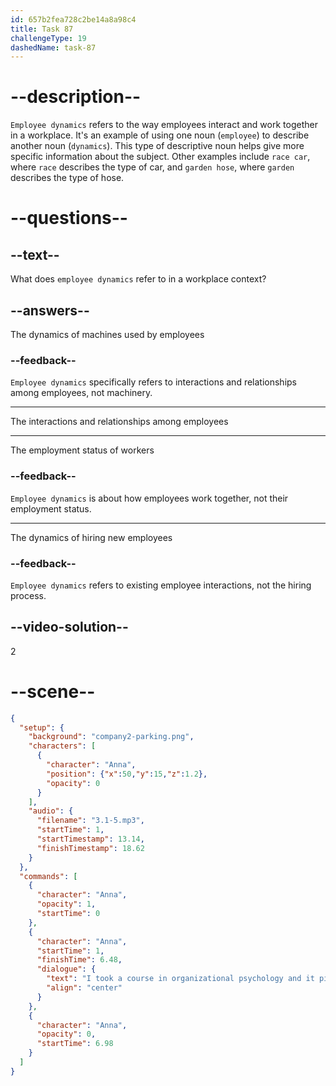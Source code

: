 ```yaml
---
id: 657b2fea728c2be14a8a98c4
title: Task 87
challengeType: 19
dashedName: task-87
---
```


<!-- (Audio) Anna: I took a course in organizational psychology, and it piqued my interest in the workplace and employee dynamics. -->

# --description--

`Employee dynamics` refers to the way employees interact and work together in a workplace. It's an example of using one noun (`employee`) to describe another noun (`dynamics`). This type of descriptive noun helps give more specific information about the subject. Other examples include `race car`, where `race` describes the type of car, and `garden hose`, where `garden` describes the type of hose.

# --questions--

## --text--

What does `employee dynamics` refer to in a workplace context?

## --answers--

The dynamics of machines used by employees

### --feedback--

`Employee dynamics` specifically refers to interactions and relationships among employees, not machinery.

---

The interactions and relationships among employees

---

The employment status of workers

### --feedback--

`Employee dynamics` is about how employees work together, not their employment status.

---

The dynamics of hiring new employees

### --feedback--

`Employee dynamics` refers to existing employee interactions, not the hiring process.

## --video-solution--

2

# --scene--

```json
{
  "setup": {
    "background": "company2-parking.png",
    "characters": [
      {
        "character": "Anna",
        "position": {"x":50,"y":15,"z":1.2},
        "opacity": 0
      }
    ],
    "audio": {
      "filename": "3.1-5.mp3",
      "startTime": 1,
      "startTimestamp": 13.14,
      "finishTimestamp": 18.62
    }
  },
  "commands": [
    {
      "character": "Anna",
      "opacity": 1,
      "startTime": 0
    },
    {
      "character": "Anna",
      "startTime": 1,
      "finishTime": 6.48,
      "dialogue": {
        "text": "I took a course in organizational psychology and it piqued my interest in the workplace and employee dynamics.",
        "align": "center"
      }
    },
    {
      "character": "Anna",
      "opacity": 0,
      "startTime": 6.98
    }
  ]
}
```
